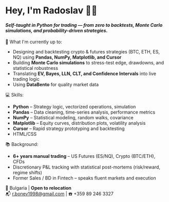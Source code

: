 # Hey, I'm Radoslav 👋🏻

#### ***Self-taught in Python for trading** — from zero to backtests, Monte Carlo simulations, and probability-driven strategies.*

🚀 What I'm currently up to:
* Designing and backtesting crypto & futures strategies (BTC, ETH, ES, NQ) using **Pandas, NumPy, Matplotlib, and Cursor**
* Building **Monte Carlo simulations** to stress-test edge, drawdowns, and statistical robustness
* Translating **EV, Bayes, LLN, CLT, and Confidence Intervals** into live trading logic
* Using **DataBento** for quality market data

💻 Skills:
* **Python** – Strategy logic, vectorized operations, simulation
* **Pandas** – Data cleaning, time-series analysis, performance metrics
* **NumPy** – Statistical modeling, random walks, covariance
* **Matplotlib** – Equity curves, distribution plots, volatility analysis
* **Cursor** – Rapid strategy prototyping and backtesting
* HTML/CSS

📚 Background:
* **6+ years manual trading** – US Futures (ES/NQ), Crypto (BTC/ETH), CFDs
* Discretionary P&L tracking with statistical post-mortems (risk/reward, regime shifts)
* Former Sales / BD in Fintech – speaks fluent markets and execution

📍 Bulgaria | **Open to relocation**  
📬 r.bonev1998@gmail.com | ☎️ +359 89 246 3327



